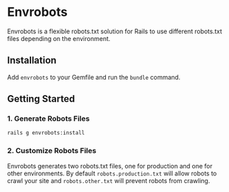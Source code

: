 # Envrobots

Envrobots is a flexible robots.txt solution for Rails to use different robots.txt files depending on the environment.

## Installation

Add `envrobots` to your Gemfile and run the `bundle` command.

## Getting Started

### 1. Generate Robots Files
```bash
rails g envrobots:install
```
### 2. Customize Robots Files
Envrobots generates two robots.txt files, one for production and one for other environments. By default `robots.production.txt` will allow robots to crawl your site and `robots.other.txt` will prevent robots from crawling.
